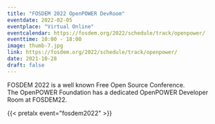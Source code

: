 ```yaml
---
title: "FOSDEM 2022 OpenPOWER DevRoom"
eventdate: 2022-02-05
eventplace: "Virtual Online"
eventcalendar: https://fosdem.org/2022/schedule/track/openpower/
eventtime: 10:00 - 18:00
image: thumb-7.jpg
link: https://fosdem.org/2022/schedule/track/openpower/
date: 2021-10-28
draft: false
---
```


FOSDEM 2022 is a well known Free Open Source Conference.  
The OpenPOWER Foundation has a dedicated OpenPOWER Developer Room at FOSDEM22.

{{< pretalx event="fosdem2022" >}}

